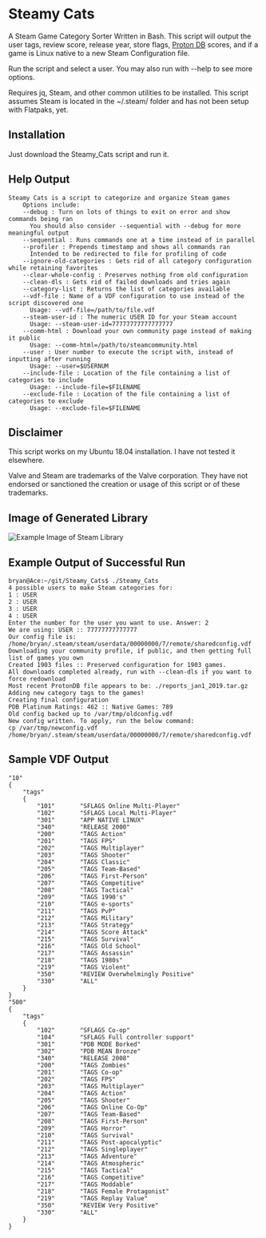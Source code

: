 # Steamy Cats
A Steam Game Category Sorter Written in Bash. This script will output the user tags, review score, release year, store flags, [Proton DB](https://www.protondb.com/) scores, and if a game is Linux native to a new Steam Configuration file.

Run the script and select a user. You may also run with --help to see more options.

Requires jq, Steam, and other common utilities to be installed. This script assumes Steam is located in the ~/.steam/ folder and has not been setup with Flatpaks, yet.
## Installation
Just download the Steamy_Cats script and run it.
## Help Output
```
Steamy Cats is a script to categorize and organize Steam games
	Options include:
	--debug : Turn on lots of things to exit on error and show commands being ran
	  You should also consider --sequential with --debug for more meaningful output
	--sequential : Runs commands one at a time instead of in parallel
	--profiler : Prepends timestamp and shows all commands ran
	  Intended to be redirected to file for profiling of code
	--ignore-old-categories : Gets rid of all category configuration while retaining favorites
	--clear-whole-config : Preserves nothing from old configuration
	--clean-dls : Gets rid of failed downloads and tries again
	--category-list : Returns the list of categories available
	--vdf-file : Name of a VDF configuration to use instead of the script discovered one
	  Usage: --vdf-file=/path/to/file.vdf
	--steam-user-id : The numeric USER ID for your Steam account
	  Usage: --steam-user-id=77777777777777777
	--comm-html : Download your own community page instead of making it public
	  Usage: --comm-html=/path/to/steamcommunity.html
	--user : User number to execute the script with, instead of inputting after running
	  Usage: --user=$USERNUM
	--include-file : Location of the file containing a list of categories to include
	  Usage: --include-file=$FILENAME
	--exclude-file : Location of the file containing a list of categories to exclude
	  Usage: --exclude-file=$FILENAME

```
## Disclaimer
This script works on my Ubuntu 18.04 installation. I have not tested it elsewhere.

Valve and Steam are trademarks of the Valve corporation. They have not endorsed or sanctioned the creation or usage of this script or of these trademarks.
## Image of Generated Library
![Example Image of Steam Library](Example.png?raw=true "Example Image")
## Example Output of Successful Run
```
bryan@Ace:~/git/Steamy_Cats$ ./Steamy_Cats
4 possible users to make Steam categories for:
1 : USER
2 : USER
3 : USER
4 : USER
Enter the number for the user you want to use. Answer: 2
We are using: USER :: 77777777777777
Our config file is: /home/bryan/.steam/steam/userdata/00000000/7/remote/sharedconfig.vdf
Downloading your community profile, if public, and then getting full list of games you own
Created 1903 files :: Preserved configuration for 1903 games.
All downloads completed already, run with --clean-dls if you want to force redownload
Most recent ProtonDB file appears to be: ./reports_jan1_2019.tar.gz
Adding new category tags to the games!
Creating final configuration
PDB Platinum Ratings: 462 :: Native Games: 789
Old config backed up to /var/tmp/oldconfig.vdf
New config written. To apply, run the below command:
cp /var/tmp/newconfig.vdf /home/bryan/.steam/steam/userdata/00000000/7/remote/sharedconfig.vdf
```
## Sample VDF Output
```
"10"
{
	"tags"
	{
		"101"		"SFLAGS Online Multi-Player"
		"102"		"SFLAGS Local Multi-Player"
		"301"		"APP NATIVE LINUX"
		"340"		"RELEASE 2000"
		"200"		"TAGS Action"
		"201"		"TAGS FPS"
		"202"		"TAGS Multiplayer"
		"203"		"TAGS Shooter"
		"204"		"TAGS Classic"
		"205"		"TAGS Team-Based"
		"206"		"TAGS First-Person"
		"207"		"TAGS Competitive"
		"208"		"TAGS Tactical"
		"209"		"TAGS 1990's"
		"210"		"TAGS e-sports"
		"211"		"TAGS PvP"
		"212"		"TAGS Military"
		"213"		"TAGS Strategy"
		"214"		"TAGS Score Attack"
		"215"		"TAGS Survival"
		"216"		"TAGS Old School"
		"217"		"TAGS Assassin"
		"218"		"TAGS 1980s"
		"219"		"TAGS Violent"
		"350"		"REVIEW Overwhelmingly Positive"
		"330"		"ALL"
	}
}
"500"
{
	"tags"
	{
		"102"		"SFLAGS Co-op"
		"104"		"SFLAGS Full controller support"
		"301"		"PDB MODE Borked"
		"302"		"PDB MEAN Bronze"
		"340"		"RELEASE 2008"
		"200"		"TAGS Zombies"
		"201"		"TAGS Co-op"
		"202"		"TAGS FPS"
		"203"		"TAGS Multiplayer"
		"204"		"TAGS Action"
		"205"		"TAGS Shooter"
		"206"		"TAGS Online Co-Op"
		"207"		"TAGS Team-Based"
		"208"		"TAGS First-Person"
		"209"		"TAGS Horror"
		"210"		"TAGS Survival"
		"211"		"TAGS Post-apocalyptic"
		"212"		"TAGS Singleplayer"
		"213"		"TAGS Adventure"
		"214"		"TAGS Atmospheric"
		"215"		"TAGS Tactical"
		"216"		"TAGS Competitive"
		"217"		"TAGS Moddable"
		"218"		"TAGS Female Protagonist"
		"219"		"TAGS Replay Value"
		"350"		"REVIEW Very Positive"
		"330"		"ALL"
	}
}
```
